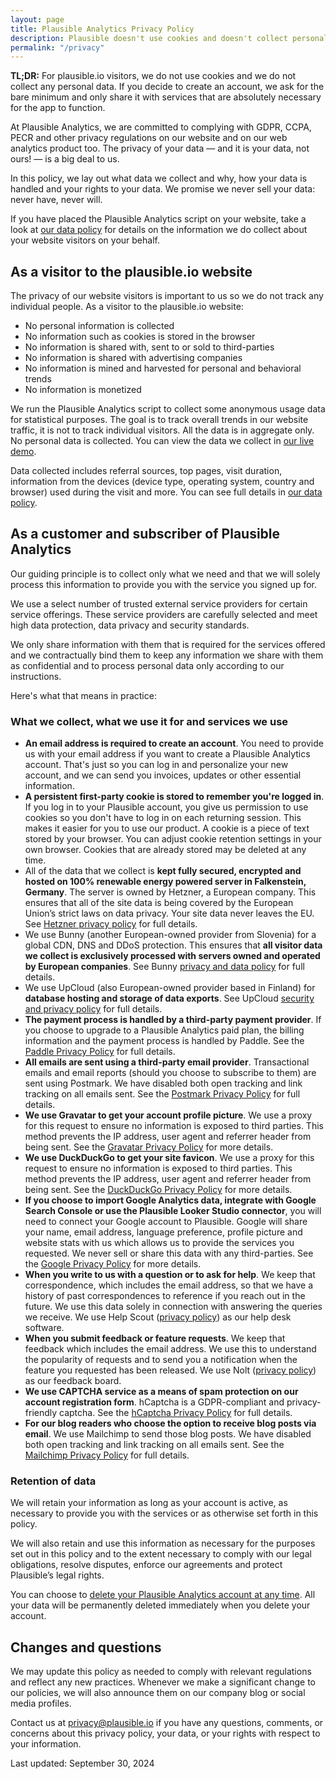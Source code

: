 ```yaml
---
layout: page
title: Plausible Analytics Privacy Policy
description: Plausible doesn't use cookies and doesn't collect personal data. Your data is your data, period.
permalink: "/privacy"
---
```


**TL;DR:** For plausible.io visitors, we do not use cookies and we do not collect any personal data. If you decide to create an account, we ask for the bare minimum and only share it with services that are absolutely necessary for the app to function.

At Plausible Analytics, we are committed to complying with GDPR, CCPA, PECR and other privacy regulations on our website and on our web analytics product too. The privacy of your data — and it is your data, not ours! — is a big deal to us. 

In this policy, we lay out what data we collect and why, how your data is handled and your rights to your data. We promise we never sell your data: never have, never will.

If you have placed the Plausible Analytics script on your website, take a look at [our data policy](https://plausible.io/data-policy) for details on the information we do collect about your website visitors on your behalf.

## As a visitor to the plausible.io website

The privacy of our website visitors is important to us so we do not track any individual people. As a visitor to the plausible.io website:

- No personal information is collected
- No information such as cookies is stored in the browser
- No information is shared with, sent to or sold to third-parties
- No information is shared with advertising companies
- No information is mined and harvested for personal and behavioral trends
- No information is monetized

We run the Plausible Analytics script to collect some anonymous usage data for statistical purposes. The goal is to track overall trends in our website traffic, it is not to track individual visitors. All the data is in aggregate only. No personal data is collected. You can view the data we collect in [our live demo](https://plausible.io/plausible.io).

Data collected includes referral sources, top pages, visit duration, information from the devices (device type, operating system, country and browser) used during the visit and more. You can see full details in [our data policy](https://plausible.io/data-policy).

## As a customer and subscriber of Plausible Analytics

Our guiding principle is to collect only what we need and that we will solely process this information to provide you with the service you signed up for. 

We use a select number of trusted external service providers for certain service offerings. These service providers are carefully selected and meet high data protection, data privacy and security standards. 

We only share information with them that is required for the services offered and we contractually bind them to keep any information we share with them as confidential and to process personal data only according to our instructions.

Here's what that means in practice:

### What we collect, what we use it for and services we use

- **An email address is required to create an account**. You need to provide us with your email address if you want to create a Plausible Analytics account. That's just so you can log in and personalize your new account, and we can send you invoices, updates or other essential information. 
- **A persistent first-party cookie is stored to remember you're logged in**. If you log in to your Plausible account, you give us permission to use cookies so you don't have to log in on each returning session. This makes it easier for you to use our product. A cookie is a piece of text stored by your browser. You can adjust cookie retention settings in your own browser. Cookies that are already stored may be deleted at any time.
- All of the data that we collect is **kept fully secured, encrypted and hosted on 100% renewable energy powered server in Falkenstein, Germany**. The server is owned by Hetzner, a European company. This ensures that all of the site data is being covered by the European Union’s strict laws on data privacy. Your site data never leaves the EU. See [Hetzner privacy policy](https://www.hetzner.com/legal/privacy-policy) for full details.
- We use Bunny (another European-owned provider from Slovenia) for a global CDN, DNS and DDoS protection. This ensures that **all visitor data we collect is exclusively processed with servers owned and operated by European companies**. See Bunny [privacy and data policy](https://bunny.net/privacy) for full details.
- We use UpCloud (also European-owned provider based in Finland) for **database hosting and storage of data exports**. See UpCloud [security and privacy policy](https://upcloud.com/security-privacy) for full details.
- **The payment process is handled by a third-party payment provider**. If you choose to upgrade to a Plausible Analytics paid plan, the billing information and the payment process is handled by Paddle. See the [Paddle Privacy Policy](https://paddle.com/privacy-buyers/) for full details.
- **All emails are sent using a third-party email provider**. Transactional emails and email reports (should you choose to subscribe to them) are sent using Postmark. We have disabled both open tracking and link tracking on all emails sent. See the [Postmark Privacy Policy](https://postmarkapp.com/eu-privacy) for full details.
- **We use Gravatar to get your account profile picture**. We use a proxy for this request to ensure no information is exposed to third parties. This method prevents the IP address, user agent and referrer header from being sent. See the [Gravatar Privacy Policy](https://support.gravatar.com/account/data-privacy/) for more details.
- **We use DuckDuckGo to get your site favicon**. We use a proxy for this request to ensure no information is exposed to third parties. This method prevents the IP address, user agent and referrer header from being sent. See the [DuckDuckGo Privacy Policy](https://duckduckgo.com/privacy) for more details.
- **If you choose to import Google Analytics data, integrate with Google Search Console or use the Plausible Looker Studio connector**, you will need to connect your Google account to Plausible. Google will share your name, email address, language preference, profile picture and website stats with us which allows us to provide the services you requested. We never sell or share this data with any third-parties. See the [Google Privacy Policy](https://policies.google.com/privacy?hl=en-US) for more details.
- **When you write to us with a question or to ask for help**. We keep that correspondence, which includes the email address, so that we have a history of past correspondences to reference if you reach out in the future. We use this data solely in connection with answering the queries we receive. We use Help Scout ([privacy policy](https://www.helpscout.com/company/legal/privacy/)) as our help desk software.
- **When you submit feedback or feature requests**. We keep that feedback which includes the email address. We use this to understand the popularity of requests and to send you a notification when the feature you requested has been released. We use Nolt ([privacy policy](https://nolt.io/help/privacy)) as our feedback board.
- **We use CAPTCHA service as a means of spam protection on our account registration form**. hCaptcha is a GDPR-compliant and privacy-friendly captcha. See the [hCaptcha Privacy Policy](https://www.hcaptcha.com/privacy) for full details.
- **For our blog readers who choose the option to receive blog posts via email**. We use Mailchimp to send those blog posts. We have disabled both open tracking and link tracking on all emails sent. See the [Mailchimp Privacy Policy](https://mailchimp.com/legal/privacy/) for full details.

### Retention of data

We will retain your information as long as your account is active, as necessary to provide you with the services or as otherwise set forth in this policy. 

We will also retain and use this information as necessary for the purposes set out in this policy and to the extent necessary to comply with our legal obligations, resolve disputes, enforce our agreements and protect Plausible’s legal rights.

You can choose to [delete your Plausible Analytics account at any time](https://plausible.io/docs/delete-account). All your data will be permanently deleted immediately when you delete your account.

## Changes and questions

We may update this policy as needed to comply with relevant regulations and reflect any new practices. Whenever we make a significant change to our policies, we will also announce them on our company blog or social media profiles.

Contact us at [privacy@plausible.io](mailto:privacy@plausible.io) if you have any questions, comments, or concerns about this privacy policy, your data, or your rights with respect to your information.

Last updated: September 30, 2024
